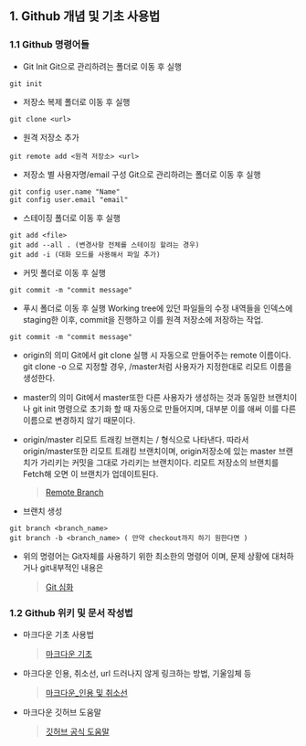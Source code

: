 
## 1. Github 개념 및 기초 사용법

### 1.1 Github 명령어들 

* Git Init
   Git으로 관리하려는 폴더로 이동 후 실행
```
git init
```

* 저장소 복제
   폴더로 이동 후 실행
```
git clone <url>
```

* 원격 저장소 추가
```
git remote add <원격 저장소> <url>
```

* 저장소 별 사용자명/email 구성
   Git으로 관리하려는 폴더로 이동 후 실행
```
git config user.name "Name"
git config user.email "email"
```

* 스테이징 
   폴더로 이동 후 실행
```
git add <file>
git add --all . (변경사항 전체를 스테이징 할려는 경우)
git add -i (대화 모드를 사용해서 파일 추가)
```

* 커밋
   폴더로 이동 후 실행
```
git commit -m "commit message"
```

* 푸시
   폴더로 이동 후 실행
   Working tree에 있던 파일들의 수정 내역들을 인덱스에 staging한 이후, commit을 진행하고 이를
   원격 저장소에 저장하는 작업.
```
git commit -m "commit message"
```
   - origin의 의미
      Git에서 git clone 실행 시 자동으로 만들어주는 remote 이름이다. git clone -o <name>으로 지정할 경우,
      <name>/master처럼 사용자가 지정한대로 리모트 이름을 생성한다. 

   - master의 의미
      Git에서 master또한 다른 사용자가 생성하는 것과 동일한 브랜치이나 git init 명령으로 초기화 할 때 자동으로
      만들어지며, 대부분 이를 애써 이를 다른 이름으로 변경하지 않기 때문이다.

   - origin/master
      리모트 트래킹 브랜치는 <remote>/<branch> 형식으로 나타낸다. 따라서 origin/master또한 리모트 트래킹
      브랜치이며, origin저장소에 있는 master 브랜치가 가리키는 커밋을 그대로 가리키는 브랜치이다. 리모트
      저장소의 브랜치를 Fetch해 오면 이 브랜치가 업데이트된다. 

     >[Remote Branch](https://git-scm.com/book/ko/v2/Git-%EB%B8%8C%EB%9E%9C%EC%B9%98-%EB%A6%AC%EB%AA%A8%ED%8A%B8-%EB%B8%8C%EB%9E%9C%EC%B9%98)

* 브랜치 생성 

```
git branch <branch_name>
git branch -b <branch_name> ( 만약 checkout까지 하기 원한다면 )
```

* 위의 명령어는 Git자체를 사용하기 위한 최소한의 명령어 이며, 문제 상황에 대처하거나 git내부적인 내용은
  >[Git 심화](https://github.com/chyusa1223/linux/blob/master/Git/Git_P.md)

### 1.2 Github 위키 및 문서 작성법

* 마크다운 기초 사용법 

   > [마크다운 기초](<https://gist.github.com/ihoneymon/652be052a0727ad59601>)

* 마크다운 인용, 취소선, url 드러나지 않게 링크하는 방법, 기울임체 등 

   > [마크다운_인용 및 취소선 ](https://github.com/sejong-interface/Interface_Manual/wiki/Git-%EC%8B%9C%EC%9E%91%ED%95%98%EA%B8%B0%233-README.md-%ED%8C%8C%EC%9D%BC-%EC%9E%91%EC%84%B1%ED%95%98%EA%B8%B0!)

* 마크다운 깃허브 도움말

   > [깃허브 공식 도움말](https://help.github.com/articles/basic-writing-and-formatting-syntax/)


